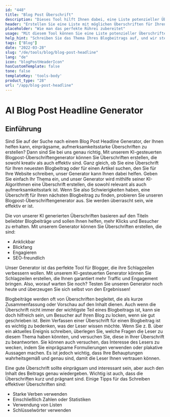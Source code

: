 ```yaml
---
id: "448"
title: "Blog Post Überschrift"
description: "Dieses Tool hilft Ihnen dabei, eine Liste potenzieller Überschriften für Ihren Blogbeitrag zu erstellen, die auf dem von Ihnen angegebenen Thema basieren."
header: "Erstellen Sie eine Liste mit möglichen Überschriften für Ihren Blogbeitrag."
placeholder: "Wie man das perfekte Rührei zubereitet"
usage: "Mit diesem Tool können Sie eine Liste potenzieller Überschriften für Ihren Blogbeitrag erstellen. Geben Sie einfach ein Thema ein, und wir stellen Ihnen eine Liste mit Überschriften zur Auswahl."
help_hint: "Schreiben Sie das Thema Ihres Blogbeitrags auf, und wir stellen Ihnen eine Liste mit Überschriften zur Verfügung, aus der Sie auswählen können."
tags: ["Blog"]
date: "2022-03-28"
slug: "/de/tools/blog/blog-post-headline"
lang: "de"
icon: "blogPostHeaderIcon"
hasCustomTemplate: false
tone: false
templateKey: 'tools-body'
product_type: "28"
url: "/app/blog-post-headline"
---
```


# AI Blog Post Headline Generator

## Einführung

Sind Sie auf der Suche nach einem Blog Post Headline Generator, der Ihnen helfen kann, einprägsame, aufmerksamkeitsstarke Überschriften zu erstellen? Dann sind Sie bei uns genau richtig. Mit unserem KI-gesteuerten Blogpost-Überschriftengenerator können Sie Überschriften erstellen, die sowohl kreativ als auch effektiv sind. Ganz gleich, ob Sie eine Überschrift für Ihren neuesten Blogbeitrag oder für einen Artikel suchen, den Sie für Ihre Website schreiben, unser Generator kann Ihnen dabei helfen. Geben Sie einfach Ihr Thema ein, und unser Generator wird mithilfe seiner KI-Algorithmen eine Überschrift erstellen, die sowohl relevant als auch aufmerksamkeitsstark ist. Wenn Sie also Schwierigkeiten haben, eine Überschrift für Ihren nächsten Blogbeitrag zu finden, probieren Sie unseren Blogpost-Überschriftengenerator aus. Sie werden überrascht sein, wie effektiv er ist.

Die von unserer KI generierten Überschriften basieren auf den Titeln beliebter Blogbeiträge und sollen Ihnen helfen, mehr Klicks und Besucher zu erhalten. Mit unserem Generator können Sie Überschriften erstellen, die sind:

- Anklickbar
- Blickfang
- Engagieren
- SEO-freundlich

Unser Generator ist das perfekte Tool für Blogger, die ihre Schlagzeilen verbessern wollen. Mit unserem KI-gesteuerten Generator können Sie Schlagzeilen erstellen, die Ihnen garantiert mehr Traffic und Engagement bringen. Also, worauf warten Sie noch? Testen Sie unseren Generator noch heute und überzeugen Sie sich selbst von den Ergebnissen!

Blogbeiträge werden oft von Überschriften begleitet, die als kurze Zusammenfassung oder Vorschau auf den Inhalt dienen. Auch wenn die Überschrift nicht immer der wichtigste Teil eines Blogbeitrags ist, kann sie doch hilfreich sein, um Besucher auf Ihren Blog zu locken, wenn sie gut geschrieben ist.
Beim Verfassen einer Überschrift für einen Blogbeitrag ist es wichtig zu bedenken, was der Leser wissen möchte. Wenn Sie z. B. über ein aktuelles Ereignis schreiben, überlegen Sie, welche Fragen die Leser zu diesem Thema haben könnten, und versuchen Sie, diese in Ihrer Überschrift zu beantworten. Sie können auch versuchen, das Interesse des Lesers zu wecken, indem Sie einprägsame Formulierungen verwenden oder plakative Aussagen machen. Es ist jedoch wichtig, dass Ihre Behauptungen wahrheitsgemäß und genau sind, damit die Leser Ihnen vertrauen können.

Eine gute Überschrift sollte einprägsam und interessant sein, aber auch den Inhalt des Beitrags genau wiedergeben. Wichtig ist auch, dass die Überschriften kurz und prägnant sind. Einige Tipps für das Schreiben effektiver Überschriften sind:

- Starke Verben verwenden
- Einschließlich Zahlen oder Statistiken
- Verwendung von Listen
- Schlüsselwörter verwenden
